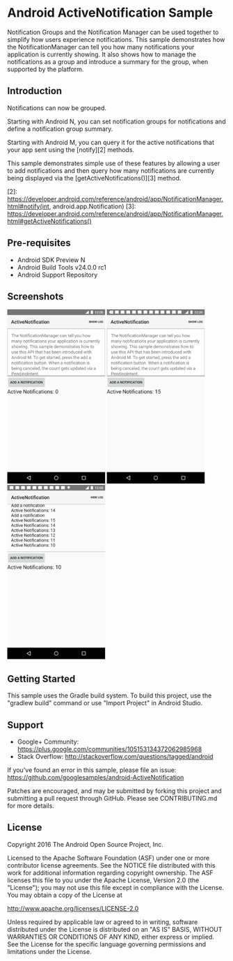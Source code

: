 
Android ActiveNotification Sample
===================================

Notification Groups and the Notification Manager can be used together to simplify
how users experience notifications. This sample demonstrates how
the NotificationManager can tell you how many notifications your
application is currently showing. It also shows how to manage the
notifications as a group and introduce a summary for the group, when
supported by the platform.

Introduction
------------

Notifications can now be grouped.

Starting with Android N, you can set notification groups for notifications
and define a notification group summary.

Starting with Android M, you can query it for the active notifications that
your app sent using the [notify][2] methods.

This sample demonstrates simple use of these features by allowing a user 
to add notifications and then query how many notifications
are currently being displayed via the [getActiveNotifications()][3] method.

[1]: https://developer.android.com/reference/android/app/NotificationManager.html
[2]: https://developer.android.com/reference/android/app/NotificationManager.html#notify(int, android.app.Notification)
[3]: https://developer.android.com/reference/android/app/NotificationManager.html#getActiveNotifications()

Pre-requisites
--------------

- Android SDK Preview N
- Android Build Tools v24.0.0 rc1
- Android Support Repository

Screenshots
-------------

<img src="screenshots/screenshot01.png" height="400" alt="Screenshot"/> <img src="screenshots/screenshot02.png" height="400" alt="Screenshot"/> <img src="screenshots/screenshot03.png" height="400" alt="Screenshot"/> 

Getting Started
---------------

This sample uses the Gradle build system. To build this project, use the
"gradlew build" command or use "Import Project" in Android Studio.

Support
-------

- Google+ Community: https://plus.google.com/communities/105153134372062985968
- Stack Overflow: http://stackoverflow.com/questions/tagged/android

If you've found an error in this sample, please file an issue:
https://github.com/googlesamples/android-ActiveNotification

Patches are encouraged, and may be submitted by forking this project and
submitting a pull request through GitHub. Please see CONTRIBUTING.md for more details.

License
-------

Copyright 2016 The Android Open Source Project, Inc.

Licensed to the Apache Software Foundation (ASF) under one or more contributor
license agreements.  See the NOTICE file distributed with this work for
additional information regarding copyright ownership.  The ASF licenses this
file to you under the Apache License, Version 2.0 (the "License"); you may not
use this file except in compliance with the License.  You may obtain a copy of
the License at

http://www.apache.org/licenses/LICENSE-2.0

Unless required by applicable law or agreed to in writing, software
distributed under the License is distributed on an "AS IS" BASIS, WITHOUT
WARRANTIES OR CONDITIONS OF ANY KIND, either express or implied.  See the
License for the specific language governing permissions and limitations under
the License.
